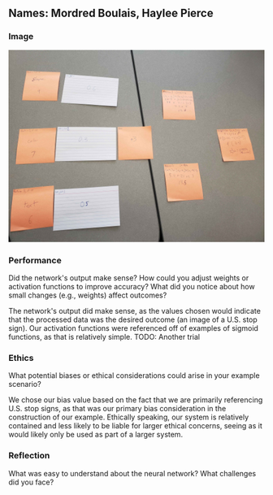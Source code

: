 ## Names: Mordred Boulais, Haylee Pierce

### Image

![Picture of Neural Network Simulation](nn_picture.jpg)

### Performance

Did the network's output make sense?
How could you adjust weights or activation functions to improve accuracy?
What did you notice about how small changes (e.g., weights) affect outcomes?

The network's output did make sense, as the values chosen would indicate that
the processed data was the desired outcome (an image of a U.S. stop sign).
Our activation functions were referenced off of examples of sigmoid functions,
as that is relatively simple. TODO: Another trial

### Ethics

What potential biases or ethical considerations could arise in your example scenario?

We chose our bias value based on the fact that we are primarily referencing U.S. stop
signs, as that was our primary bias consideration in the construction of our example.
Ethically speaking, our system is relatively contained and less likely to be liable for
larger ethical concerns, seeing as it would likely only be used as part of a larger system.

### Reflection

What was easy to understand about the neural network?
What challenges did you face?
